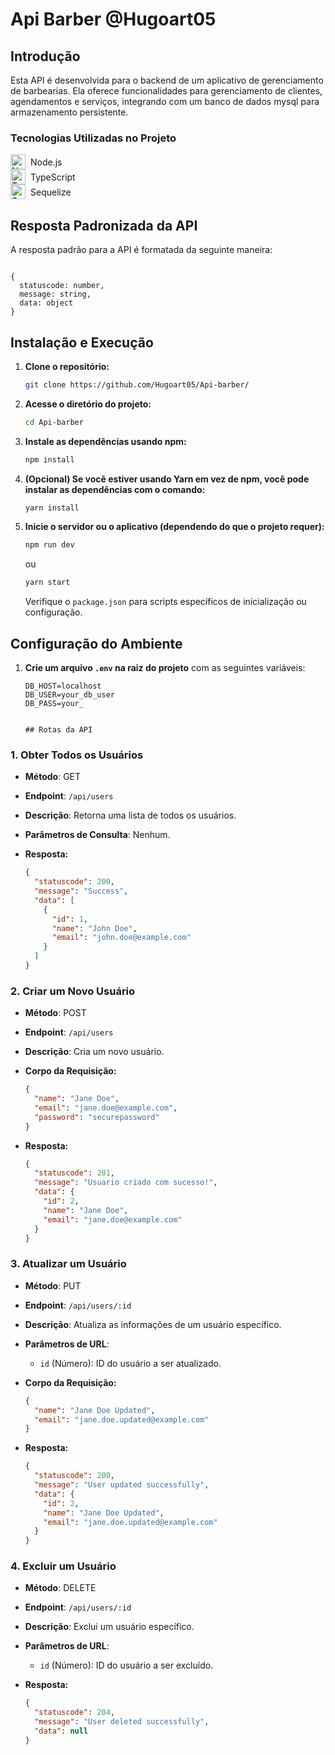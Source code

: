 # Api Barber @Hugoart05

## Introdução

Esta API é desenvolvida para o backend de um aplicativo de gerenciamento de barbearias. Ela oferece funcionalidades para gerenciamento de clientes, agendamentos e serviços, integrando com um banco de dados mysql para armazenamento persistente.

### Tecnologias Utilizadas no Projeto

<div style="display: flex; align-items: center;">
    <img src="https://cdn.jsdelivr.net/gh/devicons/devicon/icons/nodejs/nodejs-original.svg" alt="Node.js Icon" style="width: 24px; height: 24px; margin-right: 8px;">
    <span>Node.js</span>
</div>
<div style="display: flex; align-items: center;">
    <img src="https://cdn.jsdelivr.net/gh/devicons/devicon/icons/typescript/typescript-original.svg" alt="TypeScript Icon" style="width: 24px; height: 24px; margin-right: 8px;">
    <span>TypeScript</span>
</div>
<div style="display: flex; align-items: center;">
    <img src="https://cdn.jsdelivr.net/gh/devicons/devicon/icons/sequelize/sequelize-original.svg" alt="Sequelize Icon" style="width: 24px; height: 24px; margin-right: 8px;">
    <span>Sequelize</span>
</div>

## Resposta Padronizada da API

A resposta padrão para a API é formatada da seguinte maneira:

<pre><code>
{
  statuscode: number,
  message: string,
  data: object
}
</code></pre>

## Instalação e Execução

1. **Clone o repositório:**

    ```bash
    git clone https://github.com/Hugoart05/Api-barber/
    ```

2. **Acesse o diretório do projeto:**

    ```bash
    cd Api-barber
    ```

3. **Instale as dependências usando npm:**

    ```bash
    npm install
    ```

4. **(Opcional) Se você estiver usando Yarn em vez de npm, você pode instalar as dependências com o comando:**

    ```bash
    yarn install
    ```

5. **Inicie o servidor ou o aplicativo (dependendo do que o projeto requer):**

    ```bash
    npm run dev
    ```

    ou

    ```bash
    yarn start
    ```

    Verifique o `package.json` para scripts específicos de inicialização ou configuração.

## Configuração do Ambiente

1. **Crie um arquivo `.env` na raiz do projeto** com as seguintes variáveis:

    ```plaintext
    DB_HOST=localhost
    DB_USER=your_db_user
    DB_PASS=your_


    ## Rotas da API

### 1. Obter Todos os Usuários

- **Método**: GET
- **Endpoint**: `/api/users`
- **Descrição**: Retorna uma lista de todos os usuários.
- **Parâmetros de Consulta**: Nenhum.
- **Resposta:**

    ```json
    {
      "statuscode": 200,
      "message": "Success",
      "data": [
        {
          "id": 1,
          "name": "John Doe",
          "email": "john.doe@example.com"
        }
      ]
    }
    ```

### 2. Criar um Novo Usuário

- **Método**: POST
- **Endpoint**: `/api/users`
- **Descrição**: Cria um novo usuário.
- **Corpo da Requisição:**

    ```json
    {
      "name": "Jane Doe",
      "email": "jane.doe@example.com",
      "password": "securepassword"
    }
    ```

- **Resposta:**

    ```json
    {
      "statuscode": 201,
      "message": "Usuario criado com sucesso!",
      "data": {
        "id": 2,
        "name": "Jane Doe",
        "email": "jane.doe@example.com"
      }
    }
    ```

### 3. Atualizar um Usuário

- **Método**: PUT
- **Endpoint**: `/api/users/:id`
- **Descrição**: Atualiza as informações de um usuário específico.
- **Parâmetros de URL**: 
  - `id` (Número): ID do usuário a ser atualizado.
- **Corpo da Requisição:**

    ```json
    {
      "name": "Jane Doe Updated",
      "email": "jane.doe.updated@example.com"
    }
    ```

- **Resposta:**

    ```json
    {
      "statuscode": 200,
      "message": "User updated successfully",
      "data": {
        "id": 2,
        "name": "Jane Doe Updated",
        "email": "jane.doe.updated@example.com"
      }
    }
    ```

### 4. Excluir um Usuário

- **Método**: DELETE
- **Endpoint**: `/api/users/:id`
- **Descrição**: Exclui um usuário específico.
- **Parâmetros de URL**: 
  - `id` (Número): ID do usuário a ser excluído.
- **Resposta:**

    ```json
    {
      "statuscode": 204,
      "message": "User deleted successfully",
      "data": null
    }
    ```
